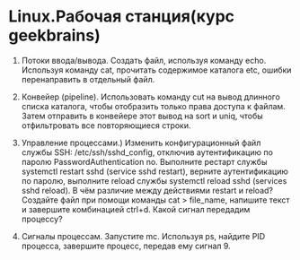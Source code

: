 # Linux.Рабочая станция(курс geekbrains)
1. Потоки ввода/вывода. Создать файл, используя команду echo. 
Используя команду cat, прочитать содержимое каталога etc, ошибки перенаправить в отдельный файл.

2. Конвейер (pipeline). Использовать команду cut на вывод длинного списка каталога, чтобы отобразить только права доступа к файлам. 
Затем отправить в конвейере этот вывод на sort и uniq, чтобы отфильтровать все повторяющиеся строки.

3. Управление процессами.) Изменить конфигурационный файл службы SSH: /etc/ssh/sshd_config, отключив аутентификацию по паролю PasswordAuthentication no. 
Выполните рестарт службы systemctl restart sshd (service sshd restart), верните аутентификацию по паролю, выполните reload службы systemctl reload sshd (services sshd reload). В чём различие между действиями restart и reload? Создайте файл при помощи команды cat > file_name, напишите текст и завершите комбинацией ctrl+d. 
Какой сигнал передадим процессу?

4. Сигналы процессам. Запустите mc. Используя ps, найдите PID процесса, завершите процесс, передав ему сигнал 9.